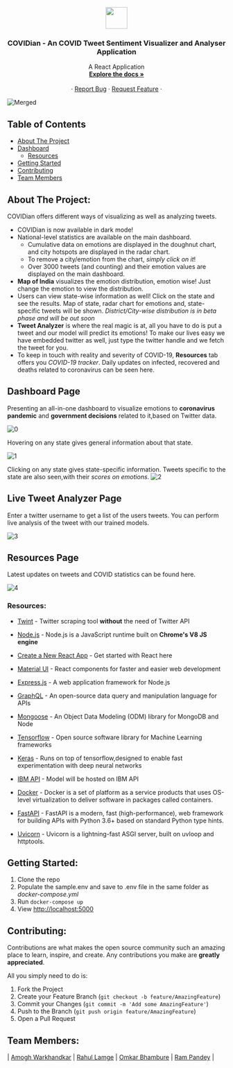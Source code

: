 <div  align="center">
    <img src="/client/src/media/logo.png?raw=true" width="50px">
</div>
<h3 align="center"> COVIDian - An COVID Tweet Sentiment Visualizer and Analyser Application </h3>
  <p align="center">
    A React Application
    <br />
    <a href="#"><strong> Explore the docs » </strong></a>
    <br />
    <br />
    ·
    <a href="#">Report Bug</a>
    ·
    <a href="#">Request Feature</a>
    ·
  </p>

![](/client/src/media/banner.png?raw=true "Merged")

## Table of Contents

- [About The Project](#about-the-project)
- [Dashboard](#dashboard)
  - [Resources](#resources)
- [Getting Started](#getting-started)
- [Contributing](#contributing)
- [Team Members](#team-members)

## About The Project:

COVIDian offers different ways of visualizing as well as analyzing tweets.

- COVIDian is now available in dark mode!
- National-level statistics are available on the main dashboard.
  - Cumulative data on emotions are displayed in the doughnut chart, and city hotspots are displayed in the radar chart.
  - To remove a city/emotion from the chart, _simply click on it_!
  - Over 3000 tweets (and counting) and their emotion values are displayed on the main dashboard.
- **Map of India** visualizes the emotion distribution, emotion wise! Just change the emotion to view the distribution.
- Users can view state-wise information as well! Click on the state and see the results. Map of state, radar chart for emotions and, state-specific tweets will be shown. _District/City-wise distribution is in beta phase and will be out soon_
- **Tweet Analyzer** is where the real magic is at, all you have to do is put a tweet and our model will predict its emotions! To make our lives easy we have embedded twitter as well, just type the twitter handle and we fetch the tweet for you.
- To keep in touch with reality and severity of COVID-19, **Resources** tab offers you _COVID-19 tracker_. Daily updates on infected, recovered and deaths related to coronavirus can be seen here.

## Dashboard Page

Presenting an all-in-one dashboard to visualize emotions to **coronavirus pandemic** and **government decisions** related to it,based on Twitter data.

![0](/media/1.gif?raw=true "Dash1")

Hovering on any state gives general information about that state.

![1](/media/2.PNG?raw=true "Dash2")

Clicking on any state gives state-specific information. Tweets specific to the state are also seen,with their _scores on emotions_.
![2](/media/3.PNG?raw=true "Dash3")

## Live Tweet Analyzer Page

Enter a twitter username to get a list of the users tweets. You can perform live analysis of the tweet with our trained models.

![3](/media/4.PNG?raw=true "Live Tweet")

## Resources Page

Latest updates on tweets and COVID statistics can be found here.

![4](/media/5.PNG?raw=true "Resources")

### Resources:

- [Twint](https://github.com/twintproject/twint) - Twitter scraping tool **without** the need of Twitter API

- [Node.js](https://nodejs.org/en/) - Node.js is a JavaScript runtime built on **Chrome's V8 JS engine**

- [Create a New React App](https://reactjs.org/docs/create-a-new-react-app.html) - Get started with React here

- [Material UI](https://material-ui.com/) - React components for faster and easier web development

- [Express.js](https://expressjs.com/) - A web application framework for Node.js

- [GraphQL](https://graphql.org/) - An open-source data query and manipulation language for APIs

- [Mongoose](https://mongoosejs.com/docs/) - An Object Data Modeling (ODM) library for MongoDB and Node

- [Tensorflow](https://www.tensorflow.org/) - Open source software library for Machine Learning frameworks

- [Keras](https://keras.io/) - Runs on top of tensorflow,designed to enable fast experimentation with deep neural networks

- [IBM API](https://www.ibm.com/in-en/cloud/api-connect) - Model will be hosted on IBM API

- [Docker](https://www.docker.com/) - Docker is a set of platform as a service products that uses OS-level virtualization to deliver software in packages called containers.

- [FastAPI](https://fastapi.tiangolo.com/) - FastAPI is a modern, fast (high-performance), web framework for building APIs with Python 3.6+ based on standard Python type hints.

- [Uvicorn](https://www.uvicorn.org/) - Uvicorn is a lightning-fast ASGI server, built on uvloop and httptools.

## Getting Started:

1. Clone the repo
2. Populate the sample.env and save to .env file in the same folder as _docker-compose.yml_
3. Run `docker-compose up`
4. View [http://localhost:5000](http://localhost:5000)

## Contributing:

Contributions are what makes the open source community such an amazing place to learn, inspire, and create. Any contributions you make are **greatly appreciated**.

All you simply need to do is:

1. Fork the Project
2. Create your Feature Branch (`git checkout -b feature/AmazingFeature`)
3. Commit your Changes (`git commit -m 'Add some AmazingFeature'`)
4. Push to the Branch (`git push origin feature/AmazingFeature`)
5. Open a Pull Request

## Team Members:

| [Amogh Warkhandkar](https://github.com/amogh-w) | [Rahul Lamge](https://github.com/rlamge) | [Omkar Bhambure](https://github.com/blablabluomie) | [Ram Pandey](https://github.com/rampa2510) |
